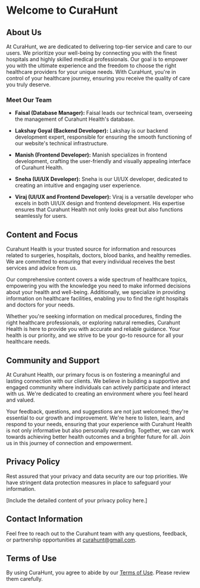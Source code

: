 # Welcome to CuraHunt

## About Us

At CuraHunt, we are dedicated to delivering top-tier service and care to our users. We prioritize your well-being by connecting you with the finest hospitals and highly skilled medical professionals. Our goal is to empower you with the ultimate experience and the freedom to choose the right healthcare providers for your unique needs. With CuraHunt, you're in control of your healthcare journey, ensuring you receive the quality of care you truly deserve.

### Meet Our Team

- **Faisal (Database Manager):** Faisal leads our technical team, overseeing the management of Curahunt Health's database.

- **Lakshay Goyal (Backend Developer):** Lakshay is our backend development expert, responsible for ensuring the smooth functioning of our website's technical infrastructure.

- **Manish (Frontend Developer):** Manish specializes in frontend development, crafting the user-friendly and visually appealing interface of Curahunt Health.

- **Sneha (UI/UX Developer):** Sneha is our UI/UX developer, dedicated to creating an intuitive and engaging user experience.

- **Viraj (UI/UX and Frontend Developer):** Viraj is a versatile developer who excels in both UI/UX design and frontend development. His expertise ensures that Curahunt Health not only looks great but also functions seamlessly for users.

## Content and Focus

Curahunt Health is your trusted source for information and resources related to surgeries, hospitals, doctors, blood banks, and healthy remedies. We are committed to ensuring that every individual receives the best services and advice from us.

Our comprehensive content covers a wide spectrum of healthcare topics, empowering you with the knowledge you need to make informed decisions about your health and well-being. Additionally, we specialize in providing information on healthcare facilities, enabling you to find the right hospitals and doctors for your needs.

Whether you're seeking information on medical procedures, finding the right healthcare professionals, or exploring natural remedies, Curahunt Health is here to provide you with accurate and reliable guidance. Your health is our priority, and we strive to be your go-to resource for all your healthcare needs.

## Community and Support

At Curahunt Health, our primary focus is on fostering a meaningful and lasting connection with our clients. We believe in building a supportive and engaged community where individuals can actively participate and interact with us. We're dedicated to creating an environment where you feel heard and valued.

Your feedback, questions, and suggestions are not just welcomed; they're essential to our growth and improvement. We're here to listen, learn, and respond to your needs, ensuring that your experience with Curahunt Health is not only informative but also personally rewarding. Together, we can work towards achieving better health outcomes and a brighter future for all. Join us in this journey of connection and empowerment.

## Privacy Policy

Rest assured that your privacy and data security are our top priorities. We have stringent data protection measures in place to safeguard your information.

[Include the detailed content of your privacy policy here.]

## Contact Information

Feel free to reach out to the Curahunt team with any questions, feedback, or partnership opportunities at [curahunt@gmail.com](mailto:curahunt@gmail.com).

## Terms of Use

By using CuraHunt, you agree to abide by our [Terms of Use](/terms-of-use). Please review them carefully.

